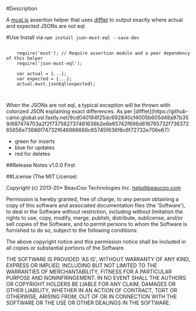 #Description

A [must.js](https://github.com/moll/js-must) assertion helper that uses [difflet](https://github.com/substack/difflet) to output exactly where actual and expected JSONs are not eql

#Use
Install via `npm install json-must-eql --save-dev`

<pre>
<code>
    require('must'); // Require assertion module and a peer dependency of this helper
    require('json-must-eql');

    var actual = {...};
    var expected = {...};
    actual.must.jsonEql(expected);
</pre>
</code>
When the JSONs are not eql, a typical exception will be thrown with colorized JSON explaining exact differences.
As per [difflet](https://github-camo.global.ssl.fastly.net/9cd040194f25dc692840cf4005b605d48a97b359/687474703a2f2f737562737461636b2e6e65742f696d616765732f73637265656e73686f74732f646966666c65745f636f6c6f72732e706e67):

* green for inserts
* blue for updates
* red for deletes

##Release Notes
v1.0.0 First

##License
(The MIT License)

Copyright (c) 2013-20* BeauCoo Technologies Inc. <help@beaucoo.com>

Permission is hereby granted, free of charge, to any person obtaining a copy of this software and associated documentation files (the 'Software'), to deal in the Software without restriction, including without limitation the rights to use, copy, modify, merge, publish, distribute, sublicense, and/or sell copies of the Software, and to permit persons to whom the Software is furnished to do so, subject to the following conditions:

The above copyright notice and this permission notice shall be included in all copies or substantial portions of the Software.

THE SOFTWARE IS PROVIDED 'AS IS', WITHOUT WARRANTY OF ANY KIND, EXPRESS OR IMPLIED, INCLUDING BUT NOT LIMITED TO THE WARRANTIES OF MERCHANTABILITY, FITNESS FOR A PARTICULAR PURPOSE AND NONINFRINGEMENT. IN NO EVENT SHALL THE AUTHORS OR COPYRIGHT HOLDERS BE LIABLE FOR ANY CLAIM, DAMAGES OR OTHER LIABILITY, WHETHER IN AN ACTION OF CONTRACT, TORT OR OTHERWISE, ARISING FROM, OUT OF OR IN CONNECTION WITH THE SOFTWARE OR THE USE OR OTHER DEALINGS IN THE SOFTWARE.

